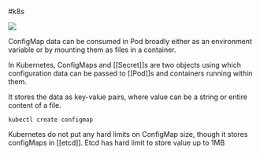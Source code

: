 #k8s 

![](https://media.licdn.com/dms/image/C5112AQHhEb_mvm_qXg/article-cover_image-shrink_600_2000/0/1580818857721?e=1684972800&v=beta&t=Tqgtc7HYsUnkrBUNRhcYLPy3r0BlifVx9TVArNOVNos)

ConfigMap data can be consumed in Pod broadly either as an environment variable or by mounting them as files in a container.

In Kubernetes, ConfigMaps and [[Secret]]s are two objects using which configuration data can be passed to [[Pod]]s and containers running within them.

It stores the data as key-value pairs, where value can be a string or entire content of a file.

`kubectl create configmap`

Kubernetes do not put any hard limits on ConfigMap size, though it stores configMaps in [[etcd]]. Etcd has hard limit to store value up to 1MB